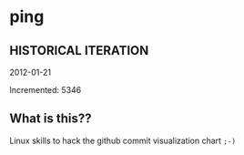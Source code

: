 # ping

## HISTORICAL ITERATION
2012-01-21

Incremented: 5346

## What is this?? 
Linux skills to hack the github commit visualization chart `;-)`
